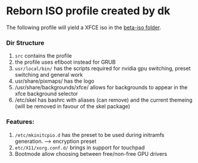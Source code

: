 # Reborn ISO profile created by dk

The following profile will yield a XFCE iso in the [beta-iso folder](https://sourceforge.net/projects/rebornos/files/beta-iso/).

### Dir Structure

1. <code>src</code> contains the profile
2. the profile uses efiboot instead for GRUB
3. <code>usr/local/bin/</code> has the scripts required for nvidia gpu switching, preset switching and general work
4. usr/share/pixmaps/ has the logo
5. /usr/share/backgrounds/xfce/ allows for backgrounds to appear in the xfce background selector
6. /etc/skel has bashrc with aliases (can remove) and the current themeing (will be removed in favour of the skel package)

### Features:
1. <code>/etc/mkinitcpio.d</code> has the preset to be used during initramfs generation. --> encryption preset  
2. <code>etc/X11/xorg.conf.d/</code> brings in support for touchpad 
3. Bootmode allow choosing between free/non-free GPU drivers

